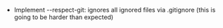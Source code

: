  - Implement --respect-git: ignores all ignored files via .gitignore (this is going to be harder than expected)